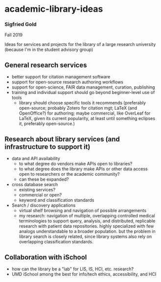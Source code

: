 # academic-library-ideas
### Sigfried Gold
Fall 2019

Ideas for services and projects for the library of a large research university (because I'm in the student advisory group)

## General research services

 - better support for citation management software
 - support for open-source research authoring workflows
 - support for open-science, FAIR data management, curation, publishing
 - training and individual support should go beyond beginner-level use
   of tools
   - library should choose specific tools it recommends (preferably open-source;
     probably Zotero for citation mgt; LaTeX (and OpenOffice?) for authoring; 
     maybe commercial, like OverLeaf for LaTeX, given its current popularity, at
     least until something eclipses it, preferably open-source.)
   
## Research about library services (and infrastructure to support it)

  - data and API availability
    - to what degree do vendors make APIs open to libraries?
    - to what degree does the library make APIs or other data access open to
      researchers or the academic community?
    - can these be expanded?
  - cross database search
    - existing services?
    - commercial or open?
    - keyword and classification standards
  - Search / discovery applications
    - virtual shelf browsing and navigation of possible arrangements
    - my research: navigation of multiple, overlapping controlled medical
      terminologies to support query, analysis, and distributed, replicable
      research with patient data repositories. highly specialized with
      few analogs understandable to a broader population. but the problem
      in library search is closely related, since library systems also
      rely on overlapping classification standards.

## Collaboration with iSchool

 - how can the library be a "lab" for LIS, IS, HCI, etc. research?
 - UMD iSchool among the best for info/tech ethics, accessibility, and HCI
 
